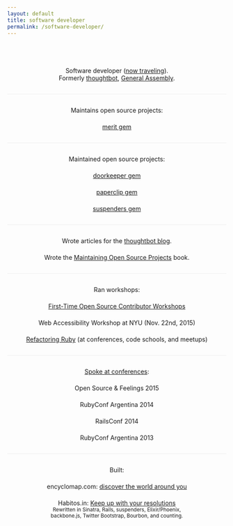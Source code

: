 ```yaml
---
layout: default
title: software developer
permalink: /software-developer/
---
```


<p style="text-align: center; padding-top: 4em">
  Software developer (<a href="https://holaamericas.wordpress.com/">now
  traveling</a>).
  <br>
  Formerly
  <a href="https://www.thoughtbot.com/">thoughtbot</a>,
  <a href="https://generalassemb.ly/">General Assembly</a>.
</p>


<p style="text-align: center; padding-top: 2em; margin-top: 2em; border-top: 1px solid #eee">
  Maintains open source projects:
</p>
<p style="text-align: center; padding-top: .5em">
  <a href="https://github.com/merit-gem/merit">merit gem</a>
</p>


<p style="text-align: center; padding-top: 2em; margin-top: 2em; border-top: 1px solid #eee">
  Maintained open source projects:
</p>
<p style="text-align: center; padding-top: .5em">
  <a href="https://github.com/doorkeeper-gem/doorkeeper">doorkeeper gem</a>
</p>
<p style="text-align: center; padding-top: .5em">
  <a href="https://github.com/thoughtbot/paperclip">paperclip gem</a>
</p>
<p style="text-align: center; padding-top: .5em">
  <a href="https://github.com/thoughtbot/suspenders">suspenders gem</a>
</p>


<p style="text-align: center; padding-top: 2em; margin-top: 2em; border-top: 1px solid #eee">
  Wrote articles for the
  <a href="https://robots.thoughtbot.com/authors/tute-costa">thoughtbot blog</a>.
</p>
<p style="text-align: center; padding-top: .5em">
  Wrote the
  <a href="http://maintaining-open-source.com/">Maintaining Open Source Projects</a>
  book.
</p>


<p style="text-align: center; padding-top: 2em; margin-top: 2em; border-top: 1px solid #eee">
  Ran workshops:
</p>
<p style="text-align: center; padding-top: .5em">
  <a href="https://www.google.com/search?q=first-time+open+source+workshop+ruby+focused+site:http:%2F%2Fwww.meetup.com%2Fhackerhours">
    First-Time Open Source Contributor Workshops
  </a>
</p>
<p style="text-align: center; padding-top: .5em">
  Web Accessibility Workshop at NYU (Nov. 22nd, 2015)
</p>
<p style="text-align: center; padding-top: .5em">
  <a href="https://www.youtube.com/watch?v=VZha9Rh9dIc">Refactoring Ruby</a>
  (at conferences, code schools, and meetups)
</p>


<p style="text-align: center; padding-top: 2em; margin-top: 2em; border-top: 1px solid #eee">
  <a href="http://lanyrd.com/profile/tutec/sessions/">Spoke at conferences</a>:
</p>
<p style="text-align: center; padding-top: .5em">
  Open Source & Feelings 2015
</p>
<p style="text-align: center; padding-top: .5em">
  RubyConf Argentina 2014
</p>
<p style="text-align: center; padding-top: .5em">
  RailsConf 2014
</p>
<p style="text-align: center; padding-top: .5em">
  RubyConf Argentina 2013
</p>


<p style="text-align: center; padding-top: 2em; margin-top: 2em; border-top: 1px solid #eee">
  Built:
</p>
<p style="text-align: center; padding-top: .5em">
  encyclomap.com: <a href="http://www.encyclomap.com/">discover the world around you</a>
</p>
<p style="text-align: center; padding-top: .5em; padding-bottom: 4em">
  Habitos.in: <a href="http://www.habitos.in/">Keep up with your resolutions</a><br>
  <small>
    Rewritten in Sinatra, Rails, suspenders, Elixir/Phoenix,<br>
    backbone.js, Twitter Bootstrap, Bourbon, and counting.
  </small>
</p>
